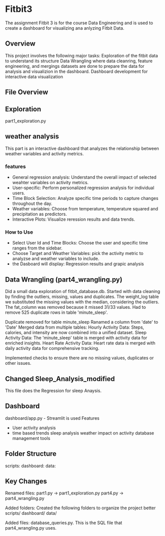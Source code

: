 # Fitbit3
The assignment Fitbit 3 is for the course Data Engineering and is used to create a dashboard for visualizing ana anlyzing Fitbit Data.

## Overview
This project involves the following major tasks:
Exploration of the fitbit data to understand its structure
Data Wrangling where data cleanring, feature engineering, and mergings datasets are done to prepare the data for analysis and visualizion in the dashboard. 
Dashboard development for interactive data visualization

## File Overview

## Exploration
part1_exploration.py 

## weather analysis
This part is an interactive dashboard that analyzes the relationship between weather variables and activity metrics.
### features
- General regression analysis: Understand the overall impact of selected weahter variables on activity metrics.
- User-specific:  Perform personalized regression analysis for individual users.
- Time Block Selection: Analyze specific time periods to capture changes throughout the day.
- Weather variables: Choose from temperature, temperature squared and precipitation as predictors.
- Interactive Plots: Visualize reression results and data trends.
### How to Use
- Select User Id and Time Blocks: Choose the user and specific time ranges from the sidebar.
- Choose Target and Weather Variables: pick the activity metric to analyzse and weather variables to include.
- the Dasboard will display: Regression results and grapic analysis


## Data Wrangling (part4_wrangling.py)
Did a small data exploration of fitbit_database.db. Started with data cleaning by finding the outliers, missing, values and duplicates. 
The weight_log table we substituted the missing values with the median, considering the outliers. The fat_column was removed because it missed 31/33 values. Had to remove 525 duplicate rows in table 'minute_sleep'.

Duplicate removed for table minute_sleep
Ranamed a column from 'date' to 'Date'
Merged data from multiple tables:
    Hourly Activity Data: Steps, calories, and intensity are now combined into a unified dataset.
    Sleep Activity Data: The 'minute_sleep' table is merged with activity data for enriched insights.
    Heart Rate Activity Data: Heart rate data is merged with daily activity data for comprehensive tracking.

Implemented checks to ensure there are no missing values, duplicates or other issues. 

## Changed Sleep_Analysis_modified
This file does the Regression for sleep Anaysis. 

## Dashboard
dashboard/app.py - Streamlit is used
Features
- User activity analysis
- time based trends
sleep analysis
weather impact on activity
database management tools

## Folder Structure 

scripts: 
dashboard:
data:

## Key Changes
Renamed files: 
part1.py -> part1_exploration.py
part4.py -> part4_wrangling.py

Added folders:
Created the following folders to organize the project better
    scripts/
    dashboard/
    data/

Added files: database_queries.py. This is the SQL file that part4_wrangling.py uses. 

